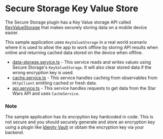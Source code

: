# Secure Storage Key Value Store

The Secure Storage plugin has a Key Value storage API called [KeyValueStorage](https://ionic.io/docs/secure-storage/key-value) that makes securely storing data on a mobile device easier.

This sample application uses `KeyValueStorage` in a real world scenario where it is used to allow the app to work offline by storing API results when online and returning cached data stored on the device when offline.

- [data-storage.service.ts](src/app/data-storage.service.ts) - This service reads and writes values using Secure Storage's `KeyValueStorage`. It will also clear stored data if the wrong encryption key is used.
- [cache.service.ts](src/app/cache.service.ts) - This service handles caching from observables from `HttpClient` emitting cached or fresh data.
- [api.service.ts](src/app/api.service.ts) - This service handles requests to get data from the Star Wars API and uses `CacheService`.

### Note

The sample application has its encrpytion key hardcoded in code. This is not secure and you should securely generate and store an encryption key using a plugin like [Idenity Vault](https://ionic.io/docs/identity-vault) or obtain the encryption key via your backend.